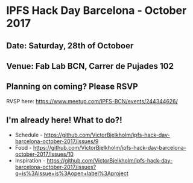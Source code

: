 # IPFS Hack Day Barcelona - October 2017

## Date: Saturday, 28th of Octoboer

## Venue: Fab Lab BCN, Carrer de Pujades 102

## Planning on coming? Please RSVP

RVSP here: https://www.meetup.com/IPFS-BCN/events/244344626/

## I'm already here! What to do?!

- Schedule - https://github.com/VictorBjelkholm/ipfs-hack-day-barcelona-october-2017/issues/9
- Food - https://github.com/VictorBjelkholm/ipfs-hack-day-barcelona-october-2017/issues/10
- Inspiration - https://github.com/VictorBjelkholm/ipfs-hack-day-barcelona-october-2017/issues?q=is%3Aissue+is%3Aopen+label%3Aproject
